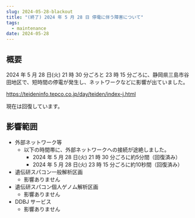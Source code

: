 ```yaml
---
slug: 2024-05-28-blackout
title: "(終了) 2024 年 5 月 28 日 停電に伴う障害について"
tags:
  - maintenance
date: 2024-05-28
---
```





## 概要

2024 年 5 月 28 日(火) 21 時 30 分ごろと 23 時 15 分ごろに、静岡県三島市谷田地区で、短時間の停電が発生し、ネットワークなどに影響が出ていました。

https://teideninfo.tepco.co.jp/day/teiden/index-j.html


現在は回復しています。

<!-- truncate -->

## 影響範囲
- 外部ネットワーク等
  - 以下の時間帯に、外部ネットワークへの接続が途絶しました。
    - 2024 年 5 月 28 日(火) 21 時 30 分ごろに約5分間（回復済み）
    - 2024 年 5 月 28 日(火) 23 時 15 分ごろに約10秒間（回復済み）
- 遺伝研スパコン一般解析区画
    - 影響ありません
- 遺伝研スパコン個人ゲノム解析区画
    - 影響ありません
- DDBJ サービス
    - 影響ありません



